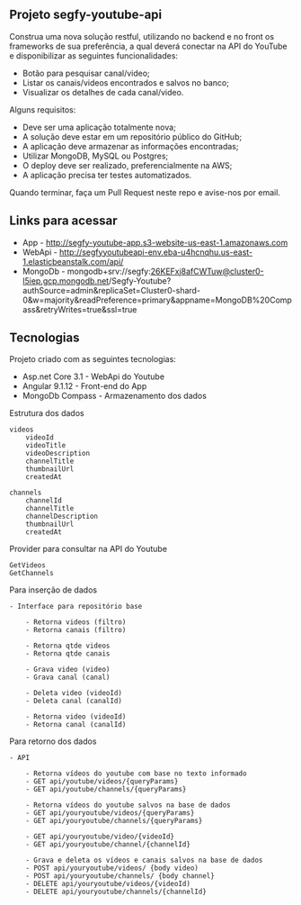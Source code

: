 ## Projeto segfy-youtube-api

Construa uma nova solução restful, utilizando no backend e no front os frameworks de sua preferência, a qual deverá conectar na API do YouTube e disponibilizar as seguintes funcionalidades:
- Botão para pesquisar canal/video;
- Listar os canais/videos encontrados e salvos no banco;
- Visualizar os detalhes de cada canal/video.

Alguns requisitos:
- Deve ser uma aplicação totalmente nova;
- A solução deve estar em um repositório público do GitHub;
- A aplicação deve armazenar as informações encontradas;
- Utilizar MongoDB, MySQL ou Postgres;
- O deploy deve ser realizado, preferencialmente na AWS;
- A aplicação precisa ter testes automatizados.

Quando terminar, faça um Pull Request neste repo e avise-nos por email.

## Links para acessar

- App - http://segfy-youtube-app.s3-website-us-east-1.amazonaws.com
- WebApi - http://segfyyoutubeapi-env.eba-u4hcnqhu.us-east-1.elasticbeanstalk.com/api/
- MongoDb - mongodb+srv://segfy:26KEFxj8afCWTuw@cluster0-l5iep.gcp.mongodb.net/Segfy-Youtube?authSource=admin&replicaSet=Cluster0-shard-0&w=majority&readPreference=primary&appname=MongoDB%20Compass&retryWrites=true&ssl=true

## Tecnologias

Projeto criado com as seguintes tecnologias:

- Asp.net Core 3.1 - WebApi do Youtube
- Angular 9.1.12 - Front-end do App
- MongoDb Compass - Armazenamento dos dados

Estrutura dos dados
		
	videos
		videoId
		videoTitle
		videoDescription
		channelTitle
		thumbnailUrl
		createdAt
		
	channels
		channelId
		channelTitle
		channelDescription
		thumbnailUrl
		createdAt

Provider para consultar na API do Youtube

	GetVideos 
	GetChannels

Para inserção de dados

	- Interface para repositório base
	
		- Retorna videos (filtro)
		- Retorna canais (filtro)
		
		- Retorna qtde videos
		- Retorna qtde canais		
		
		- Grava video (video)
		- Grava canal (canal)
		
		- Deleta video (videoId)
		- Deleta canal (canalId)
		
		- Retorna video (videoId)
		- Retorna canal (canalId)
				

Para retorno dos dados

	- API
	
		- Retorna vídeos do youtube com base no texto informado		
		- GET api/youtube/videos/{queryParams}
		- GET api/youtube/channels/{queryParams}
				
		- Retorna vídeos do youtube salvos na base de dados
		- GET api/youryoutube/videos/{queryParams}
		- GET api/youryoutube/channels/{queryParams}
		
		- GET api/youryoutube/video/{videoId}
		- GET api/youryoutube/channel/{channelId}		
		
		- Grava e deleta os vídeos e canais salvos na base de dados
		- POST api/youryoutube/videos/ {body video)
		- POST api/youryoutube/channels/ {body channel}		
		- DELETE api/youryoutube/videos/{videoId)
		- DELETE api/youryoutube/channels/{channelId}